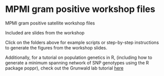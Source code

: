 # MPMI gram positive workshop files
MPMI gram positive satellite workshop files

Included are slides from the workshop

Click on the folders above for example scripts or step-by-step instructions to generate the figures from the workshop slides. 

Additionally, for a tutorial on population genetics in R, (including how to generate a minimum spanning network of SNP genotypes using the R package poppr), check out the Grunwald lab tutorial [here](https://grunwaldlab.github.io/Population_Genetics_in_R/)
